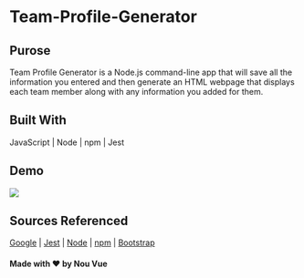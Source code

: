 # Team-Profile-Generator

## Purose
Team Profile Generator is a Node.js command-line app that will save all the information you entered and then generate an HTML webpage that displays each team member along with any information you added for them.

## Built With 
JavaScript | Node | npm | Jest

## Demo
![](https://github.com/AndyBoyee604/Team-Profile-Generator/blob/main/assets/gif%20demo/Team%20Profile%20Genereator.gif)

## Sources Referenced
[Google](https://www.google.com) |
[Jest](https://jestjs.io/) |
[Node](https://nodejs.org/en/) |
[npm](https://www.npmjs.com/package/inquirer) |
[Bootstrap](https://getbootstrap.com/)

#### Made with ❤️ by Nou Vue